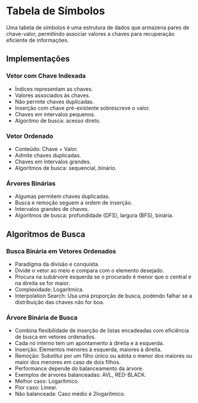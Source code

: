 # Tabela de Símbolos

Uma tabela de símbolos é uma estrutura de dados que armazena pares de chave-valor, permitindo associar valores a chaves para recuperação eficiente de informações.

## Implementações

### Vetor com Chave Indexada

- Índices representam as chaves.
- Valores associados às chaves.
- Não permite chaves duplicadas.
- Inserção com chave pré-existente sobrescreve o valor.
- Chaves em intervalos pequenos.
- Algoritmo de busca: acesso direto.

### Vetor Ordenado

- Conteúdo: Chave + Valor.
- Admite chaves duplicadas.
- Chaves em intervalos grandes.
- Algoritmos de busca: sequencial, binário.

### Árvores Binárias

- Algumas permitem chaves duplicadas.
- Busca e remoção seguem a ordem de inserção.
- Intervalos grandes de chaves.
- Algoritmos de busca: profundidade (DFS), largura (BFS), binária.

## Algoritmos de Busca

### Busca Binária em Vetores Ordenados

- Paradigma da divisão e conquista.
- Divide o vetor ao meio e compara com o elemento desejado.
- Procura na subárvore esquerda se o procurado é menor que o central e na direita se for maior.
- Complexidade: Logarítmica.
- Interpolation Search: Usa uma proporção de busca, podendo falhar se a distribuição das chaves não for boa.

### Árvore Binária de Busca

- Combina flexibilidade de inserção de listas encadeadas com eficiência de busca em vetores ordenados.
- Cada nó interno tem um apontamento à direita e à esquerda.
- Inserção: Elementos menores à esquerda, maiores à direita.
- Remoção: Substitui por um filho único ou adota o menor dos maiores ou maior dos menores em caso de dois filhos.
- Performance depende do balanceamento da árvore.
- Exemplos de árvores balanceadas: AVL, RED-BLACK.
- Melhor caso: Logarítmico.
- Pior caso: Linear.
- Não balanceada: Caso médio é 2logarítmico.